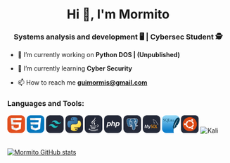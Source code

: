 <h1 align="center">Hi 👋, I'm Mormito</h1>
<h3 align="center">Systems analysis and development 🖥️ | Cybersec Student 🕵️</h3>

- 🔭 I’m currently working on **Python DOS | (Unpublished)**

- 🌱 I’m currently learning **Cyber Security**

- 📫 How to reach me **guimormis@gmail.com**

<h3 align="left">Languages and Tools:</h3>
<p align="left">
<img src="https://raw.githubusercontent.com/tandpfun/skill-icons/65dea6c4eaca7da319e552c09f4cf5a9a8dab2c8/icons/HTML.svg" alt="HTML5" width="40" height="40">  
<img src="https://raw.githubusercontent.com/tandpfun/skill-icons/65dea6c4eaca7da319e552c09f4cf5a9a8dab2c8/icons/CSS.svg" alt="CSS" width="40" height="40">
<img src="https://raw.githubusercontent.com/tandpfun/skill-icons/65dea6c4eaca7da319e552c09f4cf5a9a8dab2c8/icons/TailwindCSS-Dark.svg" alt="CSS" width="40" height="40">
<img src="https://raw.githubusercontent.com/tandpfun/skill-icons/65dea6c4eaca7da319e552c09f4cf5a9a8dab2c8/icons/Python-Dark.svg" alt="Python" width="40" height="40">
<img src="https://raw.githubusercontent.com/tandpfun/skill-icons/65dea6c4eaca7da319e552c09f4cf5a9a8dab2c8/icons/Java-Dark.svg" alt="Java" width="40" height="40">
<img src="https://raw.githubusercontent.com/tandpfun/skill-icons/65dea6c4eaca7da319e552c09f4cf5a9a8dab2c8/icons/PHP-Dark.svg" alt="PHP" width="40" height="40">
<img src="https://raw.githubusercontent.com/tandpfun/skill-icons/65dea6c4eaca7da319e552c09f4cf5a9a8dab2c8/icons/PostgreSQL-Dark.svg" alt="PostgresQL" width="40" height="40">
<img src="https://raw.githubusercontent.com/tandpfun/skill-icons/65dea6c4eaca7da319e552c09f4cf5a9a8dab2c8/icons/MySQL-Dark.svg" alt="MySQL" width="40" height="40">
  <img src="https://raw.githubusercontent.com/tandpfun/skill-icons/65dea6c4eaca7da319e552c09f4cf5a9a8dab2c8/icons/SQLite.svg" alt="SQLite" width="40" height="40">
<img src="https://raw.githubusercontent.com/tandpfun/skill-icons/65dea6c4eaca7da319e552c09f4cf5a9a8dab2c8/icons/Ubuntu-Dark.svg" alt="Ubuntu" width="40" height="40">
<img src="https://raw.githubusercontent.com/tandpfun/skill-icons/65dea6c4eaca7da319e552c09f4cf5a9a8dab2c8/icons/Kali-Dark.svg" alt="Kali" width="40" height="40">
</p>

<br>

<a href="https://github.com/anuraghazra/github-readme-stats">
<img align="center" src="https://github-readme-stats.vercel.app/api?username=Mormito&show_icons=true&theme=transparent" alt="Mormito GitHub stats">
</a>

[comment]: <> (<a href="https://github.com/anuraghazra/github-readme-stats"> )
[comment]: <> (<img height=195 align="center" src="https://github-readme-stats.vercel.app/api/top-langs/?username=Mormito&layout=compact&theme=transparent" alt="Top Languages">)
[comment]: <> (</a>)


